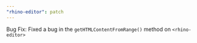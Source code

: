 ```yaml
---
"rhino-editor": patch
---
```


Bug Fix: Fixed a bug in the `getHTMLContentFromRange()` method on `<rhino-editor>`
